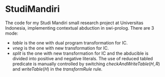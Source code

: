 # StudiMandiri
The code for my Studi Mandiri small research project at Universitas Indonesia, implementing contextual abduction in swi-prolog.
There are 3 mode:
  - $table$ is the one with dual program transformation for IC.
  - $vneg$ is the one with new transformation for IC.
  - $split$ is the one with new transformation for IC and the abducible is divided into positive and negative literals.
The use of reduced tabled predicate is manually controlled by switching $checkAndWriteTable(H, R)$ and $writeTable(H)$ in the $transformRule$ rule.
